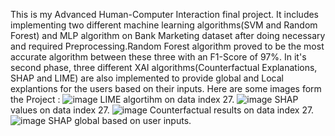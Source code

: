 This is my Advanced Human-Computer Interaction final project. It includes implementing two different machine learning algorithms(SVM and Random Forest) and MLP algorithm on Bank Marketing dataset after doing necessary and required Preprocessing.Random Forest algorithm proved to be the most accurate algorithm between these three with an F1-Score of 97%.
In it's second phase, three different XAI algorithms(Counterfactual Explanations, SHAP and LIME) are also implemented to provide global and Local explantions for the users based on their inputs.
Here are some images form the Project : 
![image](https://github.com/Hooman7798/XAI-Algorithms-on-Bank-Marketing-dataset/assets/168962707/4417d252-9a12-46e1-bc93-414630d6007b)
LIME algortihm on data index 27.
![image](https://github.com/Hooman7798/XAI-Algorithms-on-Bank-Marketing-dataset/assets/168962707/6b2f352e-6281-427f-9a10-09fbb074175b)
SHAP values on data index 27.
![image](https://github.com/Hooman7798/XAI-Algorithms-on-Bank-Marketing-dataset/assets/168962707/d5e91e3b-3eb1-47e3-9167-345961886f99)
Counterfactual results on data index 27.
![image](https://github.com/Hooman7798/XAI-Algorithms-on-Bank-Marketing-dataset/assets/168962707/68aa4dbe-2f14-4471-ba7b-2fa430e33895)
SHAP global based on user inputs.




